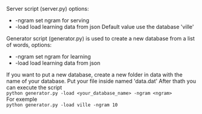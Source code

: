 Server script (server.py) options:
* -ngram <number> set ngram for serving 
* -load <filname> load learning data from json
Default value use the database 'ville'
  
Generator script (generator.py) is used to create a new database from a list of words, options:
* -ngram <number> set ngram for learning
* -load <filname> load learning data from json

If you want to put a new database, create a new folder in data with the name of your database. Put your file inside named 'data.dat'
After thath you can execute the script <br />
`python generator.py -load <your_database_name> -ngram <ngram>`<br />
For exemple <br />
`python generator.py -load ville -ngram 10`<br />
